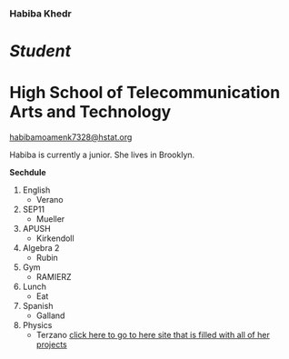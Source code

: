### Habiba Khedr

# *Student*

# High School of Telecommunication Arts and Technology

habibamoamenk7328@hstat.org

Habiba is currently a junior. She lives in Brooklyn.

**Sechdule**
 
1. English
    * Verano
2. SEP11
    * Mueller
3. APUSH
    * Kirkendoll
4. Algebra 2
    * Rubin
5. Gym
    * RAMIERZ
6. Lunch
    * Eat
7. Spanish
    * Galland
8. Physics
    * Terzano
[click here to go to here site that is filled with all of her projects](https://sites.google.com/a/hstat.org/habibamoamenk7328sep10/)  